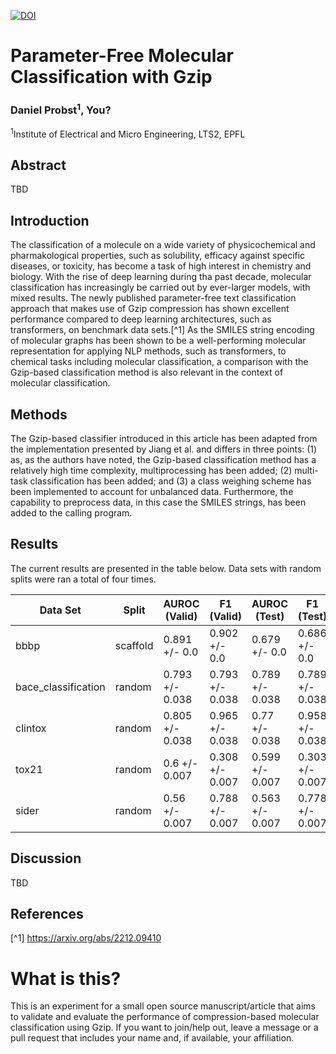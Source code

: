 [![DOI](https://zenodo.org/badge/666335439.svg)](https://zenodo.org/badge/latestdoi/666335439)

# Parameter-Free Molecular Classification with Gzip
### Daniel Probst<sup>1</sup>, You?
<sup>1</sup>Institute of Electrical and Micro Engineering, LTS2, EPFL

## Abstract
TBD

## Introduction
The classification of a molecule on a wide variety of physicochemical and pharmakological properties, such as solubility, efficacy against specific diseases, or toxicity, has become a task of high interest in chemistry and biology. With the rise of deep learning during tha past decade, molecular classification has increasingly be carried out by ever-larger models, with mixed results. The newly published parameter-free text classification approach that makes use of Gzip compression has shown excellent performance compared to deep learning architectures, such as transformers, on benchmark data sets.[^1] As the SMILES string encoding of molecular graphs has been shown to be a well-performing molecular representation for applying NLP methods, such as transformers, to chemical tasks including molecular classification, a comparison with the Gzip-based classification method is also relevant in the context of molecular classification.

## Methods
The Gzip-based classifier introduced in this article has been adapted from the implementation presented by Jiang et al. and differs in three points: (1) as, as the authors have noted, the Gzip-based classification method has a relatively high time complexity, multiprocessing has been added; (2) multi-task classification has been added; and (3) a class weighing scheme has been implemented to account for unbalanced data. Furthermore, the capability to preprocess data, in this case the SMILES strings, has been added to the calling program.

## Results
The current results are presented in the table below. Data sets with random splits were ran a total of four times.

|     Data Set      | Split  | AUROC (Valid) |  F1 (Valid)   | AUROC (Test)  |   F1 (Test)   |
|-------------------|--------|---------------|---------------|---------------|---------------|
|bbbp               |scaffold|0.891 +/- 0.0  |0.902 +/- 0.0  |0.679 +/- 0.0  |0.686 +/- 0.0  |
|bace_classification|random  |0.793 +/- 0.038|0.793 +/- 0.038|0.789 +/- 0.038|0.789 +/- 0.038|
|clintox            |random  |0.805 +/- 0.038|0.965 +/- 0.038|0.77 +/- 0.038 |0.958 +/- 0.038|
|tox21              |random  |0.6 +/- 0.007  |0.308 +/- 0.007|0.599 +/- 0.007|0.303 +/- 0.007|
|sider              |random  |0.56 +/- 0.007 |0.788 +/- 0.007|0.563 +/- 0.007|0.778 +/- 0.007|

## Discussion
TBD

## References
[^1] https://arxiv.org/abs/2212.09410

# What is this?
This is an experiment for a small open source manuscript/article that aims to validate and evaluate the performance of compression-based molecular classification using Gzip. If you want to join/help out, leave a message or a pull request that includes your name and, if available, your affiliation.
